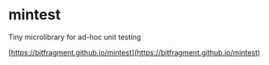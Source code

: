 # mintest

Tiny microlibrary for ad-hoc unit testing

[https://bitfragment.github.io/mintest](https://bitfragment.github.io/mintest)

